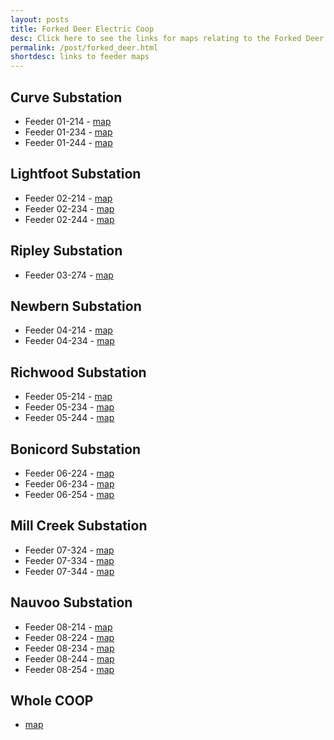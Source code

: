 ```yaml
---
layout: posts
title: Forked Deer Electric Coop
desc: Click here to see the links for maps relating to the Forked Deer Coop.  This is organized by substation/feeders. 
permalink: /post/forked_deer.html
shortdesc: links to feeder maps
---
```


Curve Substation
--------------
* Feeder 01-214 - [map](/coop/forked_deer/s01_f214.html)
* Feeder 01-234 - [map](/coop/forked_deer/s01_f234.html)
* Feeder 01-244 - [map](/coop/forked_deer/s01_f244.html)

Lightfoot Substation
--------------
* Feeder 02-214 - [map](/coop/forked_deer/s02_f214.html)
* Feeder 02-234 - [map](/coop/forked_deer/s02_f234.html)
* Feeder 02-244 - [map](/coop/forked_deer/s02_f244.html)

Ripley Substation
--------------
* Feeder 03-274 - [map](/coop/forked_deer/s03_f274.html)

Newbern Substation
--------------
* Feeder 04-214 - [map](/coop/forked_deer/s04_f234.html)
* Feeder 04-234 - [map](/coop/forked_deer/s04_f304.html)

Richwood Substation
--------------
* Feeder 05-214 - [map](/coop/forked_deer/s05_f214.html)
* Feeder 05-234 - [map](/coop/forked_deer/s05_f234.html)
* Feeder 05-244 - [map](/coop/forked_deer/s05_f244.html)

Bonicord Substation
--------------
* Feeder 06-224 - [map](/coop/forked_deer/s06_f224.html)
* Feeder 06-234 - [map](/coop/forked_deer/s06_f234.html)
* Feeder 06-254 - [map](/coop/forked_deer/s06_f254.html)

Mill Creek Substation
--------------
* Feeder 07-324 - [map](/coop/forked_deer/s07_f324.html)
* Feeder 07-334 - [map](/coop/forked_deer/s07_f334.html)
* Feeder 07-344 - [map](/coop/forked_deer/s07_f344.html)

Nauvoo Substation
--------------
* Feeder 08-214 - [map](/coop/forked_deer/s08_f214.html)
* Feeder 08-224 - [map](/coop/forked_deer/s08_f214.html)
* Feeder 08-234 - [map](/coop/forked_deer/s08_f234.html)
* Feeder 08-244 - [map](/coop/forked_deer/s08_f234.html)
* Feeder 08-254 - [map](/coop/forked_deer/s08_f254.html)

Whole COOP
----------
* [map](/coop/forked_deer/coop.html)
